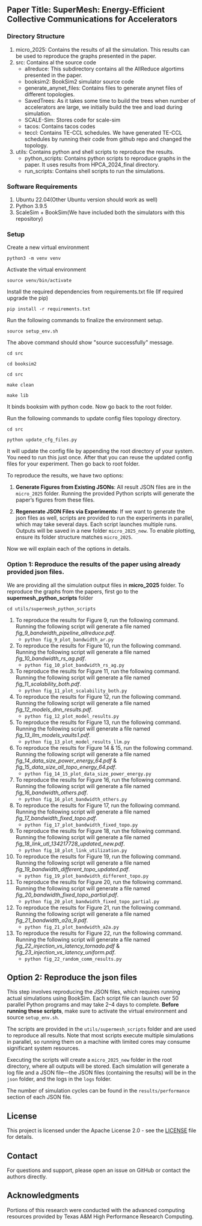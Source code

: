 ## Paper Title: SuperMesh: Energy-Efficient Collective Communications for Accelerators

### Directory Structure
1. micro_2025: Contains the results of all the simulation. This results can be used to reproduce the graphs presented in the paper.
2. src: Contains al the source code
   - allreduce: This subdirectory contains all the AllReduce algortims presented in the paper.
   - booksim2: BookSim2 simulator source code
   - generate_anynet_files: Contains files to generate anynet files of different topologies.
   - SavedTrees: As it takes some time to build the trees when number of accelerators are large, we initially build the tree and load during simulation.
   - SCALE-Sim: Stores code for scale-sim
   - tacos: Contains tacos codes
   - teccl: Contains TE-CCL schedules. We have generated TE-CCL schedules by running their code from github repo and changed the topology.
3. utils: Contains python and shell scripts to reproduce the results.
   - python_scripts: Contains python scripts to reproduce graphs in the paper. It uses results from HPCA_2024_final directory.
   - run_scripts: Contains shell scripts to run the simulations.

### Software Requirements
1. Ubuntu 22.04(Other Ubuntu version should work as well)
2. Python 3.9.5
3. ScaleSim + BookSim(We have included both the simulators with this repository)

### Setup
Create a new virtual environment

`python3 -m venv venv`

Activate the virtual environment

`source venv/bin/activate`

Install the required dependencies from requirements.txt file (If required upgrade the pip)

`pip install -r requirements.txt`

Run the following commands to finalize the environment setup.

`source setup_env.sh`

The above command should show "source successfully" message.

`cd src`

`cd booksim2`

`cd src`

`make clean` 

`make lib`

It binds booksim with python code. Now go back to the root folder.

Run the following commands to update config files topology directory.

`cd src`

`python update_cfg_files.py`

It will update the config file by appending the root directory of your system.
You need to run this just once. After that you can reuse the updated config files for your experiment. Then go back to root folder.



To reproduce the results, we have two options:

1. **Generate Figures from Existing JSONs**:
   All result JSON files are in the `micro_2025` folder. Running the provided Python scripts will generate the paper’s figures from these files.

2. **Regenerate JSON Files via Experiments**:
   If we want to generate the json files as well, scripts are provided to run the experiments in parallel, which may take several days. Each script launches multiple runs. Outputs will be saved in a new folder `micro_2025_new`. To enable plotting, ensure its folder structure matches `micro_2025`.


Now we will explain each of the options in details.

### Option 1: Reproduce the results of the paper using already provided json files.

We are providing all the simulation output files in **micro_2025** folder.
To reproduce the graphs from the papers, first go to the **supermesh_python_scripts** folder

`cd utils/supermesh_python_scripts`

1. To reproduce the results for Figure 9, run the following command. Running the following script will generate a file named *fig_9_bandwidth_pipeline_allreduce.pdf*.
   - `python fig_9_plot_bandwidth_ar.py`
2. To reproduce the results for Figure 10, run the following command. Running the following script will generate a file named *fig_10_bandwidth_rs_ag.pdf*.
   - `python fig_10_plot_bandwidth_rs_ag.py`
3. To reproduce the results for Figure 11, run the following command. Running the following script will generate a file named *fig_11_scalability_both.pdf*.
   - `python fig_11_plot_scalability_both.py`
4. To reproduce the results for Figure 12, run the following command. Running the following script will generate a file named *fig_12_models_dnn_results.pdf*.
   - `python fig_12_plot_model_results.py`
5. To reproduce the results for Figure 13, run the following command. Running the following script will generate a file named *fig_13_llm_models_vaults1.pdf*.
   - `python fig_13_plot_model_results_llm.py`
6. To reproduce the results for Figure 14 & 15, run the following command. Running the following script will generate a file named *fig_14_data_size_power_energy_64.pdf* & *fig_15_data_size_all_topo_energy_64.pdf*.
   - `python fig_14_15_plot_data_size_power_energy.py`
7. To reproduce the results for Figure 16, run the following command. Running the following script will generate a file named *fig_16_bandwidth_others.pdf*.
   - `python fig_16_plot_bandwidth_others.py`
8. To reproduce the results for Figure 17, run the following command. Running the following script will generate a file named *fig_17_bandwidth_fixed_topo.pdf*.
   - `python fig_17_plot_bandwidth_fixed_topo.py`
9. To reproduce the results for Figure 18, run the following command. Running the following script will generate a file named *fig_18_link_utl_134217728_updated_new.pdf*.
   - `python fig_18_plot_link_utilization.py`
10. To reproduce the results for Figure 19, run the following command. Running the following script will generate a file named *fig_19_bandwidth_different_topo_updated.pdf*.
    - `python fig_19_plot_bandwidth_different_topo.py`
11. To reproduce the results for Figure 20, run the following command. Running the following script will generate a file named *fig_20_bandwidth_fixed_topo_partial.pdf*.
    - `python fig_20_plot_bandwidth_fixed_topo_partial.py`
12. To reproduce the results for Figure 21, run the following command. Running the following script will generate a file named *fig_21_bandwidth_a2a_9.pdf*.
    - `python fig_21_plot_bandwidth_a2a.py`
13. To reproduce the results for Figure 22, run the following command. Running the following script will generate a file named *fig_22_injection_vs_latency_tornado.pdf* & *fig_23_injection_vs_latency_uniform.pdf*.
    - `python fig_22_random_comm_results.py`


## Option 2: Reproduce the json files


This step involves reproducing the JSON files, which requires running actual simulations using BookSim. Each script file can launch over 50 parallel Python programs and may take 2–4 days to complete.
**Before running these scripts**, make sure to activate the virtual environment and source `setup_env.sh`.

The scripts are provided in the `utils/supermesh_scripts` folder and are used to reproduce all results.
Note that most scripts execute multiple simulations in parallel, so running them on a machine with limited cores may consume significant system resources.

Executing the scripts will create a `micro_2025_new` folder in the root directory, where all outputs will be stored. Each simulation will generate a log file and a JSON file—the JSON files (containing the results) will be in the `json` folder, and the logs in the `logs` folder.

The number of simulation cycles can be found in the `results/performance` section of each JSON file.

## License
This project is licensed under the Apache License 2.0 - see the [LICENSE](LICENSE.txt) file for details.

## Contact
For questions and support, please open an issue on GitHub or contact the authors directly.

## Acknowledgments
Portions of this research were conducted with the advanced computing resources provided by Texas A\&M High Performance Research Computing.